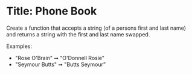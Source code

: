 # Title: Phone Book
Create a function that accepts a string (of a persons first and last name) and returns a string with the first and last name swapped.

Examples:
* "Rose O'Brain" ➞ "O'Donnell Rosie"
* "Seymour Butts" ➞ "Butts Seymour”
